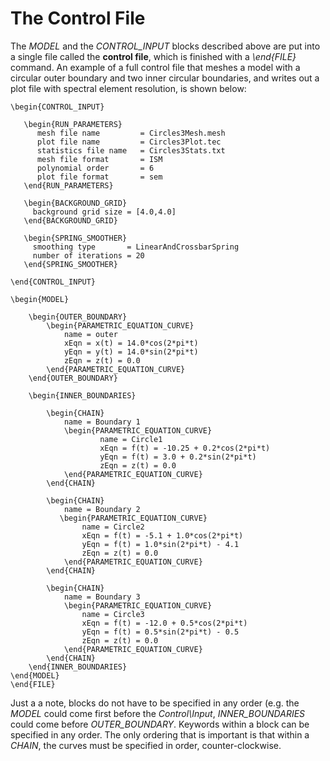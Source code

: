 # The Control File

The *MODEL* and the *CONTROL\_INPUT* blocks described above are put into a single file called the **control file**, which is finished with a *\end{FILE}* command. An example of a full control file that meshes a model with a circular outer boundary and two inner circular boundaries, and writes out a plot file with spectral element resolution,
is shown below:

	\begin{CONTROL_INPUT}
	
	   \begin{RUN_PARAMETERS}
	      mesh file name         = Circles3Mesh.mesh
	      plot file name         = Circles3Plot.tec
	      statistics file name   = Circles3Stats.txt
	      mesh file format       = ISM
	      polynomial order       = 6
	      plot file format       = sem
	   \end{RUN_PARAMETERS}
	
	   \begin{BACKGROUND_GRID}
	     background grid size = [4.0,4.0]
	   \end{BACKGROUND_GRID}
	
	   \begin{SPRING_SMOOTHER}
	     smoothing type       = LinearAndCrossbarSpring
	     number of iterations = 20
	   \end{SPRING_SMOOTHER}
	
	\end{CONTROL_INPUT}
	
	\begin{MODEL}

		\begin{OUTER_BOUNDARY}
	   		\begin{PARAMETRIC_EQUATION_CURVE}
			 	name = outer
		 		xEqn = x(t) = 14.0*cos(2*pi*t)
		 		yEqn = y(t) = 14.0*sin(2*pi*t)
		 		zEqn = z(t) = 0.0
	  	 	\end{PARAMETRIC_EQUATION_CURVE}
		\end{OUTER_BOUNDARY}

		\begin{INNER_BOUNDARIES}
	
	   		\begin{CHAIN}
		       	name = Boundary 1
	           	\begin{PARAMETRIC_EQUATION_CURVE}
						name = Circle1
						xEqn = f(t) = -10.25 + 0.2*cos(2*pi*t)
						yEqn = f(t) = 3.0 + 0.2*sin(2*pi*t)
						zEqn = z(t) = 0.0
		       	\end{PARAMETRIC_EQUATION_CURVE}
	  		\end{CHAIN}
	   
	   		\begin{CHAIN}
	      	 	name = Boundary 2
	           \begin{PARAMETRIC_EQUATION_CURVE}
					name = Circle2
					xEqn = f(t) = -5.1 + 1.0*cos(2*pi*t)
					yEqn = f(t) = 1.0*sin(2*pi*t) - 4.1
					zEqn = z(t) = 0.0
	      		\end{PARAMETRIC_EQUATION_CURVE}
	   		\end{CHAIN}
	   
	   		\begin{CHAIN}
		       	name = Boundary 3
	           	\begin{PARAMETRIC_EQUATION_CURVE}
					name = Circle3
					xEqn = f(t) = -12.0 + 0.5*cos(2*pi*t)
					yEqn = f(t) = 0.5*sin(2*pi*t) - 0.5
					zEqn = z(t) = 0.0
	      		\end{PARAMETRIC_EQUATION_CURVE}
	   		\end{CHAIN}
		\end{INNER_BOUNDARIES}
	\end{MODEL}
	\end{FILE}
Just a a note, blocks do not have to be specified in any order (e.g. the *MODEL* could come first before the *Control\Input*, *INNER\_BOUNDARIES* could come before *OUTER\_BOUNDARY*. Keywords within a block can be specified in any order. The only ordering that is important is that within a *CHAIN*, the curves must be specified in order, counter-clockwise.
